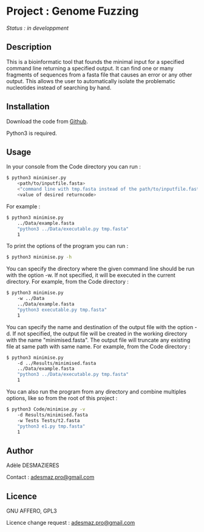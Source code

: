 # Project : Genome Fuzzing

*Status : in developpment*

## Description

This is a bioinformatic tool that founds the minimal input for a specified command line returning a specified output. It can find one or many fragments of sequences from a fasta file that causes an error or any other output. This allows the user to automatically isolate the problematic nucleotides instead of searching by hand. 

## Installation

Download the code from [Github](https://github.com/Adele-Desmazieres/Pasteur-Genome-Fuzzing). 

Python3 is required. 

## Usage

In your console from the Code directory you can run : 

```sh
$ python3 minimiser.py 
    <path/to/inputfile.fasta> 
    <"command line with tmp.fasta instead of the path/to/inputfile.fasta"> 
    <value of desired returncode>
```

For example : 
```sh
$ python3 minimise.py 
    ../Data/example.fasta 
    "python3 ../Data/executable.py tmp.fasta" 
    1
```

To print the options of the program you can run :
```sh
$ python3 minimise.py -h
```

You can specify the directory where the given command line should be run with the option -w. If not specified, it will be executed in the current directory. For example, from the Code directory :
```sh
$ python3 minimise.py 
    -w ../Data 
    ../Data/example.fasta 
    "python3 executable.py tmp.fasta" 
    1
```

You can specify the name and destination of the output file with the option -d. If not specified, the output file will be created in the working directory with the name "minimised.fasta". The output file will truncate any existing file at same path with same name. For example, from the Code directory :
```sh
$ python3 minimise.py 
    -d ../Results/minimised.fasta 
    ../Data/example.fasta 
    "python3 ../Data/executable.py tmp.fasta" 
    1
```

You can also run the program from any directory and combine multiples options, like so from the root of this project :
```sh
$ python3 Code/minimise.py -v
    -d Results/minimised.fasta 
    -w Tests Tests/t2.fasta 
    "python3 e1.py tmp.fasta" 
    1
```


## Author

Adèle DESMAZIERES

Contact : adesmaz.pro@gmail.com

## Licence

GNU AFFERO, GPL3

Licence change request : adesmaz.pro@gmail.com